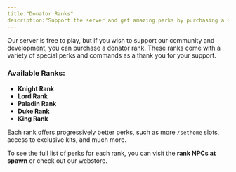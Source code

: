 ```yaml
---
title:"Donator Ranks"
description:"Support the server and get amazing perks by purchasing a donator rank! Ranks are the best way to enhance your gameplay experience."
---
```


Our server is free to play, but if you wish to support our community and development, you can purchase a donator rank. These ranks come with a variety of special perks and commands as a thank you for your support.

### Available Ranks:

*   **Knight Rank**
*   **Lord Rank**
*   **Paladin Rank**
*   **Duke Rank**
*   **King Rank**

Each rank offers progressively better perks, such as more `/sethome` slots, access to exclusive kits, and much more.

To see the full list of perks for each rank, you can visit the **rank NPCs at spawn** or check out our webstore.